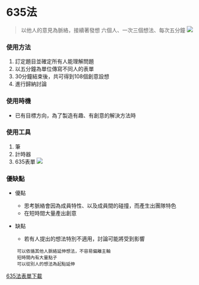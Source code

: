 # 635法

> 以他人的意見為脈絡，接續著發想
> 六個人、一次三個想法、每次五分鐘
![](https://i.imgur.com/30RktGM.jpg)

### 使用方法
  1. 訂定題目並確定所有人能理解問題
  2. 以五分鐘為單位傳寫不同人的表單
  3. 30分鐘結束後，共可得到108個創意設想
  4. 進行歸納討論

### 使用時機
  - 已有目標方向，為了製造有趣、有創意的解決方法時

### 使用工具
  1. 筆
  2. 計時器
  3. 635表單
![](https://i.imgur.com/bxkZg2t.jpg)




### 優缺點
- 優點
    - 思考脈絡會因為成員特性、以及成員間的碰撞，而產生出團隊特色
    - 在短時間大量產出創意
    
- 缺點
    - 若有人提出的想法特別不適用，討論可能將受到影響

```
    可以依循其他人脈絡延伸想法，不容易偏離主軸
    短時間內有大量點子
    可以從別人的想法為起點延伸
```


[635法表單下載](https://imgur.com/FMQTeWT)

```

```


